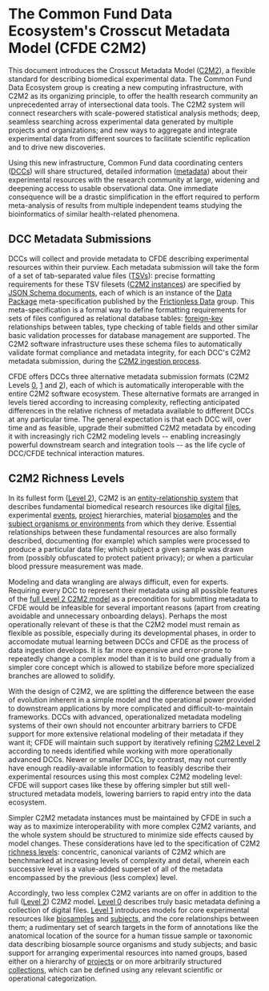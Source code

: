 # The Common Fund Data Ecosystem's Crosscut Metadata Model (CFDE C2M2)

This document introduces the Crosscut Metadata Model
([C2M2](../CFDE-glossary.md#crosscut-metadata-model-c2m2)), a
flexible standard for describing biomedical experimental
data. The Common Fund Data Ecosystem group is creating a new
computing infrastructure, with C2M2 as its organizing principle,
to offer the health research community an unprecedented
array of intersectional data tools. The C2M2 system will
connect researchers with scale-powered statistical analysis
methods; deep, seamless searching across experimental data generated by
multiple projects and organizations; and new ways to aggregate
and integrate experimental data from different sources to
facilitate scientific replication and to drive new discoveries.

Using this new infrastructure, Common Fund data coordinating centers
([DCCs](../CFDE-glossary.md#data-coordinating-center-dcc)) will
share structured, detailed information ([metadata](../CFDE-glossary.md#metadata))
about their experimental resources with the research
community at large, widening and deepening access to usable
observational data. One immediate
consequence will be a drastic simplification in the
effort required to perform meta-analysis of results from
multiple independent teams studying the bioinformatics of
similar health-related phenomena.

## DCC Metadata Submissions

DCCs will collect and provide metadata to CFDE describing
experimental resources within their purview. Each metadata
submission will take the form of a set of tab-separated
value files
([TSVs](../CFDE-glossary.md#tab-separated-value-file-tsv)):
precise formatting requirements for these TSV filesets
([C2M2 instances](../CFDE-glossary.md#c2m2-instance))
are specified by
[JSON Schema documents](../C2M2-JSON-Schemas/),
each of which is an instance of the
[Data Package](http://frictionlessdata.io/docs/data-package/)
meta-specification published by the
[Frictionless Data](http://frictionlessdata.io/)
group. This meta-specification is a formal way to
define formatting requirements for sets of files
configured as relational database tables:
[foreign-key](../CFDE-glossary.md#foreign-key)
relationships between tables, type checking of table fields
and other similar basic validation processes for database
management are supported. The C2M2 software infrastructure uses these schema
files to automatically validate format compliance and metadata integrity,
for each DCC's C2M2 metadata submission, during the
[C2M2 ingestion process](../CFDE-glossary.md#C2M2-ingestion-process).

CFDE offers DCCs three alternative metadata submission
formats (C2M2 Levels [0](./001-C2M2-LEVEL-0.md),
[1](./002-C2M2-LEVEL-1.md)
and
[2](./003-C2M2-LEVEL-2.md)),
each of which is automatically
interoperable with the entire C2M2 software ecosystem. These
alternative formats are arranged in levels tiered according
to increasing complexity, reflecting anticipated differences in
the relative richness of metadata available to different DCCs at
any particular time. The general expectation is that each DCC will,
over time and as feasible, upgrade their submitted C2M2 metadata
by encoding it with increasingly rich C2M2 modeling levels -- enabling
increasingly powerful downstream search and integration tools -- as
the life cycle of DCC/CFDE technical interaction matures.

## C2M2 Richness Levels

In its fullest form ([Level 2](./003-C2M2-LEVEL-2.md)),
C2M2 is an [entity-relationship system](../CFDE-glossary.md#entity-relationship-er-model)
that describes fundamental biomedical research resources
like digital [files](../CFDE-glossary.md#file),
experimental [events](../CFDE-glossary.md#event),
[project](../CFDE-glossary.md#project) hierarchies,
material [biosamples](../CFDE-glossary.md#biosample)
and the [subject organisms or environments](../CFDE-glossary.md#subject)
from which they derive. Essential relationships between these
fundamental resources are also formally described, documenting
(for example) which samples were processed to produce a
particular data file; which subject a given sample was
drawn from (possibly obfuscated to protect patient privacy); or when
a particular blood pressure measurement was made.

Modeling and data wrangling are always difficult, even for
experts. Requiring every DCC to represent their metadata using
all possible features of the [full Level 2 C2M2
model](./003-C2M2-LEVEL-2.md)
as a precondition for submitting metadata to CFDE would
be infeasible for several important reasons (apart from
creating avoidable and unnecessary onboarding delays).
Perhaps the most operationally relevant of these is that
the C2M2 model must remain as flexible as possible, especially
during its developmental phases, in order to accomodate mutual learning
between DCCs and CFDE as the process of data ingestion
develops. It is far more expensive and error-prone to
repeatedly change a complex model than it is to build
one gradually from a simpler core concept which is allowed
to stabilize before more specialized branches are allowed
to solidify.

With the design of C2M2, we are splitting the difference
between the ease of evolution inherent in a simple model and
the operational power provided to downstream applications by more
complicated and difficult-to-maintain frameworks.
DCCs with advanced, operationalized metadata modeling
systems of their own should not encounter arbitrary
barriers to CFDE support for more extensive relational
modeling of their metadata if they want it; CFDE will
maintain such support by iteratively refining
[C2M2 Level 2](./003-C2M2-LEVEL-2.md)
according to needs identified while working with
more operationally advanced DCCs. Newer or smaller DCCs, by contrast, may
not currently have enough readily-available information
to feasibly describe their experimental resources using this
most complex C2M2 modeling level: CFDE will support
cases like these by offering simpler but still well-structured
metadata models, lowering barriers to rapid entry into
the data ecosystem.

Simpler C2M2 metadata instances must be maintained by
CFDE in such a way as to maximize interoperability with
more complex C2M2 variants, and the whole system should be
structured to minimize side effects caused by model
changes. These considerations have led to the
specification of C2M2 [richness levels](../CFDE-glossary.md#c2m2-richness-levels):
concentric, canonical variants of C2M2 which are benchmarked at
increasing levels of complexity and detail, wherein each successive
level is a value-added superset of all of the metadata
encompassed by the previous (less complex) level.

Accordingly, two less complex C2M2 variants are on offer in addition to the full
([Level 2](./003-C2M2-LEVEL-2.md))
C2M2 model.
[Level 0](./001-C2M2-LEVEL-0.md)
describes truly basic metadata defining a collection of digital files.
[Level 1](./002-C2M2-LEVEL-1.md)
introduces models for core experimental resources like
[biosamples](../CFDE-glossary.md#biosample)
and
[subjects](../CFDE-glossary.md#subject),
and the core relationships between them; a rudimentary set of search targets
in the form of annotations like the anatomical location of
the source for a human tissue sample or taxonomic data describing
biosample source organisms and study subjects; and basic support for arranging
experimental resources into named groups, based either on a
hierarchy of
[projects](../CFDE-glossary.md#project)
or on more arbitrarily structured
[collections](../CFDE-glossary.md#collection),
which can be defined using any relevant scientific or operational categorization.
